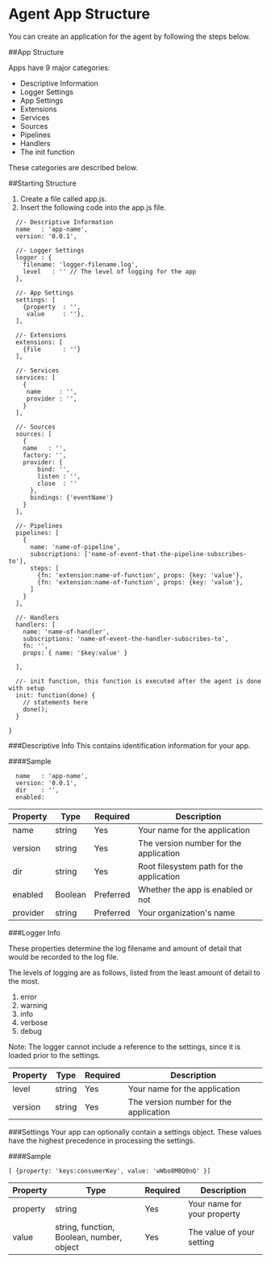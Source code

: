 Agent App Structure
===========

You can create an application for the agent by following the steps below. 

##App Structure

Apps have 9 major categories:

* Descriptive Information
* Logger Settings
* App Settings
* Extensions
* Services
* Sources
* Pipelines
* Handlers
* The init function

These categories are described below. 

##Starting Structure
1. Create a file called app.js.
2. Insert the following code into the app.js file.

````
  //- Descriptive Information
  name   : 'app-name',
  version: '0.0.1',
  
  //- Logger Settings
  logger : {
    filename: 'logger-filename.log',
    level   : '' // The level of logging for the app
  },
  
  //- App Settings
  settings: [
    {property  : '',
     value     : ''},
  ],
  
  //- Extensions
  extensions: [
    {file      : ''}
  ],
  
  //- Services
  services: [
  	{
  	 name     : '',
  	 provider : '',
  	} 
  ],

  //- Sources
  sources: [
    { 
    name   : '',
    factory: '',
    provider: {
        bind: '',
        listen : '',
        close  : ''
      },
      bindings: {'eventName'}
    }
  ],
  
  //- Pipelines
  pipelines: [
    {
      name: 'name-of-pipeline',
      subscriptions: ['name-of-event-that-the-pipeline-subscribes-to'],
      steps: [
        {fn: 'extension:name-of-function', props: {key: 'value'},
        {fn: 'extension:name-of-function', props: {key: 'value'},
      ]
    }
  ],

  //- Handlers
  handlers: [
  	name: 'name-of-handler',
  	subscriptions: 'name-of-event-the-handler-subscribes-to',
  	fn: '',
  	props: { name: '$key:value' }

  ],

  //- init function, this function is executed after the agent is done with setup
  init: function(done) {
    // statements here
    done();
  }
  
}
````

###Descriptive Info
This contains identification information for your app.

####Sample
````
  name   : 'app-name',
  version: '0.0.1',
  dir    : '',
  enabled: 

````

Property | Type | Required |   Description | 
------| --------- | ------ | -------------
name | string | Yes   | Your name for the application | 
version | string | Yes	   | The version number for the application
dir | string | Yes | Root filesystem path for the application
enabled | Boolean | Preferred | Whether the app is enabled or not
provider | string | Preferred | Your organization's name


###Logger Info

These properties determine the log filename and amount of detail that would be recorded to the log file. 

The levels of logging are as follows, listed from the least amount of detail to the most.

1. error
2. warning
3. info
4. verbose
5. debug

Note: The logger cannot include a reference to the settings, since it is loaded prior to the settings.

Property | Type | Required | Description | 
------| --------- | ------ | -------------
level | string | Yes   | Your name for the application | 
version | string | Yes	   | The version number for the application


###Settings
Your app can optionally contain a settings object. These values have the highest precedence in processing the settings.

####Sample
````
[ {property: 'keys:consumerKey', value: 'wWbo8MBQ0nQ' }]
````

Property | Type | Required | Description | 
------| --------- | ------ | -------------
property | string | Yes   | Your name for your property| 
value | string, function, Boolean, number, object | Yes	   | The value of your setting